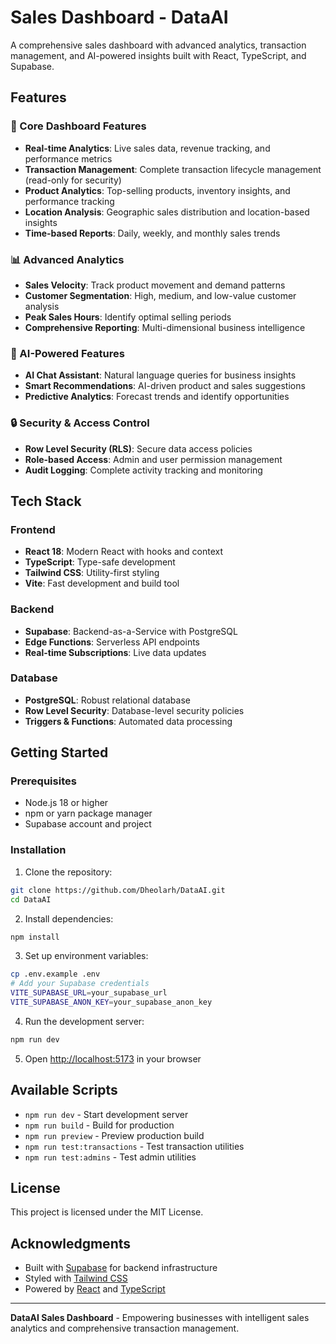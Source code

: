 # Sales Dashboard - DataAI

A comprehensive sales dashboard with advanced analytics, transaction management, and AI-powered insights built with React, TypeScript, and Supabase.

## Features

### 🎯 Core Dashboard Features
- **Real-time Analytics**: Live sales data, revenue tracking, and performance metrics
- **Transaction Management**: Complete transaction lifecycle management (read-only for security)
- **Product Analytics**: Top-selling products, inventory insights, and performance tracking
- **Location Analysis**: Geographic sales distribution and location-based insights
- **Time-based Reports**: Daily, weekly, and monthly sales trends

### 📊 Advanced Analytics
- **Sales Velocity**: Track product movement and demand patterns
- **Customer Segmentation**: High, medium, and low-value customer analysis
- **Peak Sales Hours**: Identify optimal selling periods
- **Comprehensive Reporting**: Multi-dimensional business intelligence

### 🤖 AI-Powered Features
- **AI Chat Assistant**: Natural language queries for business insights
- **Smart Recommendations**: AI-driven product and sales suggestions
- **Predictive Analytics**: Forecast trends and identify opportunities

### 🔒 Security & Access Control
- **Row Level Security (RLS)**: Secure data access policies
- **Role-based Access**: Admin and user permission management
- **Audit Logging**: Complete activity tracking and monitoring

## Tech Stack

### Frontend
- **React 18**: Modern React with hooks and context
- **TypeScript**: Type-safe development
- **Tailwind CSS**: Utility-first styling
- **Vite**: Fast development and build tool

### Backend
- **Supabase**: Backend-as-a-Service with PostgreSQL
- **Edge Functions**: Serverless API endpoints
- **Real-time Subscriptions**: Live data updates

### Database
- **PostgreSQL**: Robust relational database
- **Row Level Security**: Database-level security policies
- **Triggers & Functions**: Automated data processing

## Getting Started

### Prerequisites
- Node.js 18 or higher
- npm or yarn package manager
- Supabase account and project

### Installation

1. Clone the repository:
```bash
git clone https://github.com/Dheolarh/DataAI.git
cd DataAI
```

2. Install dependencies:
```bash
npm install
```

3. Set up environment variables:
```bash
cp .env.example .env
# Add your Supabase credentials
VITE_SUPABASE_URL=your_supabase_url
VITE_SUPABASE_ANON_KEY=your_supabase_anon_key
```

4. Run the development server:
```bash
npm run dev
```

5. Open [http://localhost:5173](http://localhost:5173) in your browser

## Available Scripts

- `npm run dev` - Start development server
- `npm run build` - Build for production
- `npm run preview` - Preview production build
- `npm run test:transactions` - Test transaction utilities
- `npm run test:admins` - Test admin utilities

## License

This project is licensed under the MIT License.

## Acknowledgments

- Built with [Supabase](https://supabase.com) for backend infrastructure
- Styled with [Tailwind CSS](https://tailwindcss.com)
- Powered by [React](https://react.dev) and [TypeScript](https://typescriptlang.org)

---

**DataAI Sales Dashboard** - Empowering businesses with intelligent sales analytics and comprehensive transaction management.
